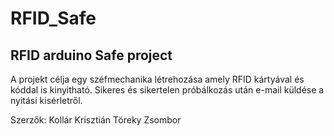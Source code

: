 # RFID_Safe
 
## RFID arduino Safe project

A projekt célja egy széfmechanika létrehozása amely RFID kártyával és kóddal is kinyitható.
Sikeres és sikertelen próbálkozás után e-mail küldése a nyitási kisérletről.

Szerzők:
Kollár Krisztián
Töreky Zsombor
